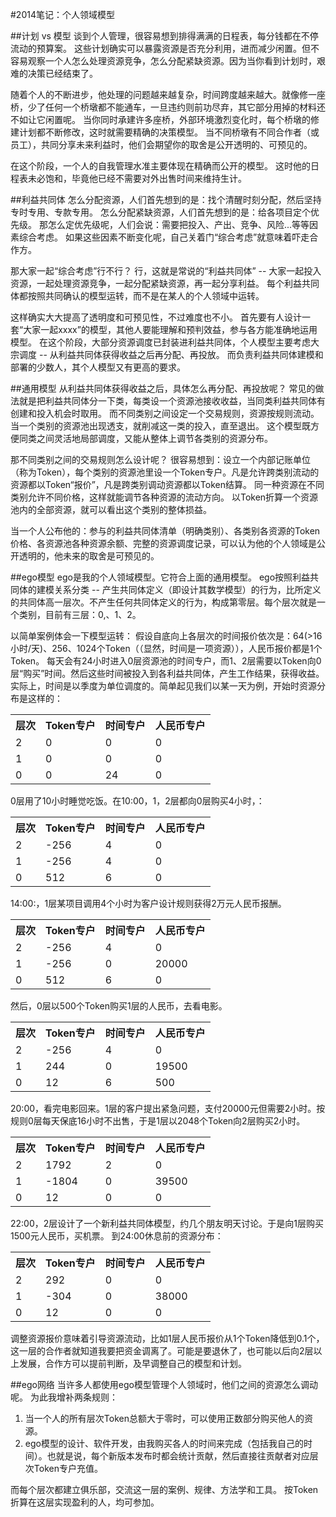 #2014笔记：个人领域模型

##计划 vs 模型
谈到个人管理，很容易想到排得满满的日程表，每分钱都在不停流动的预算案。
这些计划确实可以暴露资源是否充分利用，进而减少闲置。但不容易观察一个人怎么处理资源竞争，怎么分配紧缺资源。因为当你看到计划时，艰难的决策已经结束了。

随着个人的不断进步，他处理的问题越来越复杂，时间跨度越来越大。就像修一座桥，少了任何一个桥墩都不能通车，一旦违约则前功尽弃，其它部分用掉的材料还不如让它闲置呢。
当你同时承建许多座桥，外部环境激烈变化时，每个桥墩的修建计划都不断修改，这时就需要精确的决策模型。
当不同桥墩有不同合作者（或员工），共同分享未来利益时，他们会期望你的取舍是公开透明的、可预见的。

在这个阶段，一个人的自我管理水准主要体现在精确而公开的模型。
这时他的日程表未必饱和，毕竟他已经不需要对外出售时间来维持生计。

##利益共同体
怎么分配资源，人们首先想到的是：找个清醒时刻分配，然后坚持专时专用、专款专用。
怎么分配紧缺资源，人们首先想到的是：给各项目定个优先级。
那怎么定优先级呢，人们会说：需要把投入、产出、竞争、风险...等等因素综合考虑。
如果这些因素不断变化呢，自己关着门“综合考虑”就意味着吓走合作方。

那大家一起“综合考虑”行不行？
行，这就是常说的“利益共同体” -- 大家一起投入资源，一起处理资源竞争，一起分配紧缺资源，再一起分享利益。
每个利益共同体都按照共同确认的模型运转，而不是在某人的个人领域中运转。

这样确实大大提高了透明度和可预见性，不过难度也不小。
首先要有人设计一套“大家一起xxxx”的模型，其他人要能理解和预判效益，参与各方能准确地运用模型。
在这个阶段，大部分资源调度已封装进利益共同体，个人模型主要考虑大宗调度 -- 从利益共同体获得收益之后再分配、再投放。
而负责利益共同体建模和部署的少数人，其个人模型又有更高的要求。

##通用模型
从利益共同体获得收益之后，具体怎么再分配、再投放呢？
常见的做法就是把利益共同体分一下类，每类设一个资源池接收收益，当同类利益共同体有创建和投入机会时取用。
而不同类别之间设定一个交易规则，资源按规则流动。当一个类别的资源池出现透支，就削减这一类的投入，直至退出。
这个模型既方便同类之间灵活地局部调度，又能从整体上调节各类别的资源分布。

那不同类别之间的交易规则怎么设计呢？
很容易想到：设立一个内部记账单位（称为Token），每个类别的资源池里设一个Token专户。凡是允许跨类别流动的资源都以Token“报价”，凡是跨类别调动资源都以Token结算。
同一种资源在不同类别允许不同价格，这样就能调节各种资源的流动方向。
以Token折算一个资源池内的全部资源，就可以看出这个类别的整体损益。

当一个人公布他的：参与的利益共同体清单（明确类别）、各类别各资源的Token价格、各资源池各种资源余额、完整的资源调度记录，可以认为他的个人领域是公开透明的，他未来的取舍是可预见的。

##ego模型
ego是我的个人领域模型。它符合上面的通用模型。
ego按照利益共同体的建模关系分类 -- 产生共同体定义（即设计其数学模型）的行为，比所定义的共同体高一层次。不产生任何共同体定义的行为，构成第零层。每个层次就是一个类别，目前有三层：0,、1、2。

以简单案例体会一下模型运转：
假设自底向上各层次的时间报价依次是：64(>16小时/天)、256、1024个Token（（显然，时间是一项资源）），人民币报价都是1个Token。
每天会有24小时进入0层资源池的时间专户，而1、2层需要以Token向0层“购买”时间。然后这些时间被投入到各利益共同体，产生工作结果，获得收益。
实际上，时间是以季度为单位调度的。简单起见我们以某一天为例，开始时资源分布是这样的：
<table>
<tr><th>层次</th><th>Token专户</th><th>时间专户</th><th>人民币专户</th></tr>
<tr><td>2</td><td>0</td><td>0</td><td>0</td></tr>
<tr><td>1</td><td>0</td><td>0</td><td>0</td></tr>
<tr><td>0</td><td>0</td><td>24</td><td>0</td></tr>
</table>
0层用了10小时睡觉吃饭。在10:00，1，2层都向0层购买4小时，：
<table>
<tr><th>层次</th><th>Token专户</th><th>时间专户</th><th>人民币专户</th></tr>
<tr><td>2</td><td>-256</td><td>4</td><td>0</td></tr>
<tr><td>1</td><td>-256</td><td>4</td><td>0</td></tr>
<tr><td>0</td><td>512</td><td>6</td><td>0</td></tr>
</table>
14:00:，1层某项目调用4个小时为客户设计规则获得2万元人民币报酬。
<table>
<tr><th>层次</th><th>Token专户</th><th>时间专户</th><th>人民币专户</th></tr>
<tr><td>2</td><td>-256</td><td>4</td><td>0</td></tr>
<tr><td>1</td><td>-256</td><td>0</td><td>20000</td></tr>
<tr><td>0</td><td>512</td><td>6</td><td>0</td></tr>
</table>
然后，0层以500个Token购买1层的人民币，去看电影。
<table>
<tr><th>层次</th><th>Token专户</th><th>时间专户</th><th>人民币专户</th></tr>
<tr><td>2</td><td>-256</td><td>4</td><td>0</td></tr>
<tr><td>1</td><td>244</td><td>0</td><td>19500</td></tr>
<tr><td>0</td><td>12</td><td>6</td><td>500</td></tr>
</table>
20:00，看完电影回来。1层的客户提出紧急问题，支付20000元但需要2小时。按规则0层每天保底16小时不出售，于是1层以2048个Token向2层购买2小时。
<table>
<tr><th>层次</th><th>Token专户</th><th>时间专户</th><th>人民币专户</th></tr>
<tr><td>2</td><td>1792</td><td>2</td><td>0</td></tr>
<tr><td>1</td><td>-1804</td><td>0</td><td>39500</td></tr>
<tr><td>0</td><td>12</td><td>0</td><td>0</td></tr>
</table>
22:00，2层设计了一个新利益共同体模型，约几个朋友明天讨论。于是向1层购买1500元人民币，买机票。
到24:00休息前的资源分布：
<table>
<tr><th>层次</th><th>Token专户</th><th>时间专户</th><th>人民币专户</th></tr>
<tr><td>2</td><td>292</td><td>0</td><td>0</td></tr>
<tr><td>1</td><td>-304</td><td>0</td><td>38000</td></tr>
<tr><td>0</td><td>12</td><td>0</td><td>0</td></tr>
</table>
调整资源报价意味着引导资源流动，比如1层人民币报价从1个Token降低到0.1个，这一层的合作者就知道我要把资金调离了。可能是要退休了，也可能以后向2层以上发展，合作方可以提前判断，及早调整自己的模型和计划。

##ego网络
当许多人都使用ego模型管理个人领域时，他们之间的资源怎么调动呢。
为此我增补两条规则：
1. 当一个人的所有层次Token总额大于零时，可以使用正数部分购买他人的资源。
2. ego模型的设计、软件开发，由我购买各人的时间来完成（包括我自己的时间）。也就是说，每个新版本发布时都会统计贡献，然后直接往贡献者对应层次Token专户充值。

而每个层次都建立俱乐部，交流这一层的案例、规律、方法学和工具。
按Token折算在这层实现盈利的人，均可参加。